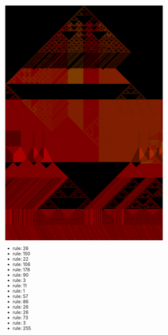 ![photo](./output.png) 
 * rule: 26
* rule: 150
* rule: 22
* rule: 106
* rule: 178
* rule: 90
* rule: 3
* rule: 11
* rule: 1
* rule: 57
* rule: 86
* rule: 26
* rule: 26
* rule: 73
* rule: 3
* rule: 255
